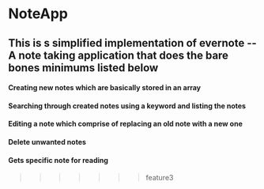# NoteApp
## This is s simplified implementation of evernote -- A note taking application that does the bare bones minimums listed below

#### Creating new notes which are basically stored in an array

#### Searching through created notes using a keyword and listing the notes

#### Editing a note which comprise of replacing an old note with a new one

#### Delete unwanted notes

#### Gets specific note for reading
>>>>>>> feature3
